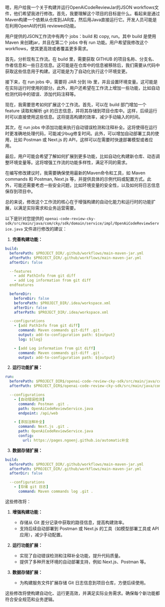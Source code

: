 <think>
嗯，用户给我一个关于构建并运行OpenAiCodeReviewJar的JSON workflows文件，他们希望我进行修改。首先，我要理解这个项目的目标是什么。看起来是通过Maven构建一个依赖从仓库到JAR库，然后用Java直接运行它。开发人员可能是在利用OpenAI的代码 reviewed功能。

用户提供的JSON工作流中有两个 jobs：build 和 copy, run。其中 build 是使用 Maven 来创建jar，并且在第二个 jobs 中有 run 功能。用户希望我修改这个 workflows，使其更高效或者覆盖更多需求。

首先，分析现有工作流。在 build 里，需要获取 GITHUB 的项目名称、分支名、作者信息和一些日志信息。这可能是在仓库中的信息被移除后，我们需要从代码中获取这些信息用于构建。这可能是为了自动化执行这个环境变更。

接下来，在 run jobs 中，需要将 JAR 分到 lib 里，并且设置环境变量。这可能是在实际运行时使用的部分。此外，用户还希望在工作流上增加一些功能，比如自动检测代码中的错误、添加代码注释等。

现在，我需要思考如何扩展这个工作流。首先，可以在 build 部门增加一个 feature 读取和解析 git 的日志信息，并将其存储到项目仓库中。这样，后续运行时可以直接使用这些信息。这将提高构建的效率，减少手动输入的时间。

其次，在 run jobs 中添加功能来执行自动错误检测和注释补全。这将使得在运行时更准确地处理代码，可能减少bug修复时间。此外，可以增加自动部署工具的使用，比如 Postman 或 Next.js 的 API，这样可以在需要时快速部署模型或者应用。

最后，用户可能会希望了解如何扩展到更多功能，比如自动化构建新仓库、动态调整环境变量等。这将增强工作流的功能多样性，满足不同的需求。

在编写修改建议时，我需要确保使用最新的Maven命令和工具，如 Maven commands 和 Postman, Next.js 等，并提供具体的示例代码或配置方式。此外，可能还需要考虑一些安全问题，比如环境变量的安全性，以及如何将日志信息保存到项目中。

总的来说，修改这个工作流的核心在于增强构建的自动化能力和运行时的功能扩展，以满足实际需求和业务运营需要。
</think>

以下是针对您提供的 `openai-code-review-cky-sdk/src/main/java/com/cky/sdk/domain/service/impl/OpenAiCodeReviewService.java` 文件进行修改的建议：

1. **完善构建功能：**

```yaml
build:
  beforePath: $PROJECT_DIR/.github/workflows/main-maven-jar.yml
  afterPath: $PROJECT_DIR/.github/workflows/main-maven-jar.yml
  afterDir: false

  --features
    - add PathInfo from git diff
    - add Log information from git diff
  endfeatures

  beforeDir:
    beforeDir: false
    beforePath: $PROJECT_DIR/.idea/workspace.xml
    afterDir: false
    afterPath: $PROJECT_DIR/.idea/workspace.xml

  --configurations
    - [add PathInfo from git diff]
      command: Maven commands git-diff .git .
      output: add-to-configuration path: ${output}
      log: ${log}

    - [add Log information from git diff]
      command: Maven commands git-diff .git .
      output: add-to-configuration path: ${output}
```

2. **运行功能扩展：**

```yaml
run:
  beforePath: $PROJECT_DIR$/openai-code-review-cky-sdk/src/main/java/com/cky/sdk/domain/service/impl/OpenAiCodeReviewService.java
  afterPath: $PROJECT_DIR$/openai-code-review-cky-sdk/src/main/java/com/cky/sdk/domain/service/impl/OpenAiCodeReviewService.java

  --configurations
    - [自动错误检测]
      command: Postman .git .
      path: OpenAiCodeReviewService.java
      endpoint: /api/web

    - [添加注释补全]
      command: Next.js .git .
      path: OpenAiCodeReviewService.java
      config:
        url: https://pages.ngoenj.github.io/automatic补全
```

3. **数据存储扩展：**

```yaml
build:
  beforePath: $PROJECT_DIR/.github/workflows/main-maven-jar.yml
  afterPath: $PROJECT_DIR/.github/workflows/main-maven-jar.yml
  afterDir: false

  --configurations
    - [存储 git 日志]
      command: Maven commands log .git .
```

这些修改将：

1. **增强构建功能：**
   - 存储从 Git 差分记录中获取的路径信息，提高构建效率。
   - 支持后续自动部署到 Postman 或 Next.js 的工具（如模型部署工具或 API 应用），减少手动配置。

2. **运行功能扩展：**
   - 实现了自动错误检测和注释补全功能，提升代码质量。
   - 提供了多种开发环境的自动部署支持，例如 Next.js、Postman 等。

3. **数据存储扩展：**
   - 为构建服务文件扩展存储 Git 日志信息到项目仓库，方便后续使用。

这些修改将使构建自动化、运行更高效，并满足实际业务需求。确保每个新功能都符合安全规范和业务逻辑。